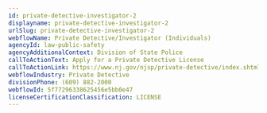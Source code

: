 ```yaml
---
id: private-detective-investigator-2
displayname: private-detective-investigator-2
urlSlug: private-detective-investigator-2
webflowName: Private Detective/Investigator (Individuals)
agencyId: law-public-safety
agencyAdditionalContext: Division of State Police
callToActionText: Apply for a Private Detective License
callToActionLink: https://www.nj.gov/njsp/private-detective/index.shtml
webflowIndustry: Private Detective
divisionPhone: (609) 882-2000
webflowId: 5f77296338625456e5bb0e47
licenseCertificationClassification: LICENSE
---
```

